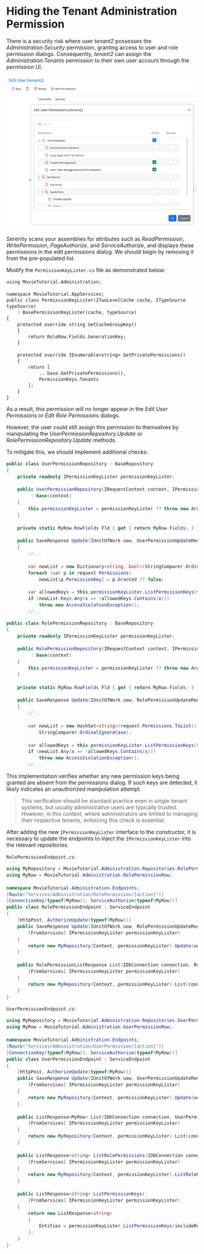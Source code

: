 # Hiding the Tenant Administration Permission

There is a security risk where user _tenant2_ possesses the *Administration:Security* permission, granting access to user and role permission dialogs. Consequently, _tenant2_ can assign the *Administration:Tenants* permission to their own user account through the permission UI.

![ _Tenant2_  Granting Himself](img/tenant2_granting_tenants.png)

Serenity scans your assemblies for attributes such as *ReadPermission*, *WritePermission*, *PageAuthorize*, and *ServiceAuthorize*, and displays these permissions in the edit permissions dialog. We should begin by removing it from the pre-populated list.

Modify the `PermissionKeyLister.cs` file as demonstrated below:

```
using MovieTutorial.Administration;

namespace MovieTutorial.AppServices;
public class PermissionKeyLister(ITwoLevelCache cache, ITypeSource typeSource)
    : BasePermissionKeyLister(cache, typeSource)
{
    protected override string GetCacheGroupKey()
    {
        return RoleRow.Fields.GenerationKey;
    }

    protected override IEnumerable<string> GetPrivatePermissions()
    {
        return [
            .. base.GetPrivatePermissions(),
            PermissionKeys.Tenants
        ];
    }
}
```

As a result, this permission will no longer appear in the *Edit User Permissions* or *Edit Role Permissions* dialogs.

However, the user could still assign this permission to themselves by manipulating the *UserPermissionRepository.Update* or *RolePermissionRepository.Update* methods.

To mitigate this, we should implement additional checks:


```cs
public class UserPermissionRepository : BaseRepository
{
    private readonly IPermissionKeyLister permissionKeyLister;

    public UserPermissionRepository(IRequestContext context, IPermissionKeyLister permissionKeyLister)
         : base(context)
    {
        this.permissionKeyLister = permissionKeyLister ?? throw new ArgumentNullException(nameof(permissionKeyLister));
    }

    private static MyRow.RowFields Fld { get { return MyRow.Fields; } }

    public SaveResponse Update(IUnitOfWork uow, UserPermissionUpdateRequest request)
    {
        //...

        var newList = new Dictionary<string, bool>(StringComparer.OrdinalIgnoreCase);
        foreach (var p in request.Permissions)
            newList[p.PermissionKey] = p.Granted ?? false;

        var allowedKeys = this.permissionKeyLister.ListPermissionKeys(true);
        if (newList.Keys.Any(x => !allowedKeys.Contains(x)))
            throw new AccessViolationException();
        //...

```

```cs
public class RolePermissionRepository : BaseRepository
{
    private readonly IPermissionKeyLister permissionKeyLister;

    public RolePermissionRepository(IRequestContext context, IPermissionKeyLister permissionKeyLister)
         : base(context)
    {
        this.permissionKeyLister = permissionKeyLister ?? throw new ArgumentNullException(nameof(permissionKeyLister));
    }

    private static MyRow.RowFields Fld { get { return MyRow.Fields; } }

    public SaveResponse Update(IUnitOfWork uow, RolePermissionUpdateRequest request)
    {
        //...

        var newList = new HashSet<string>(request.Permissions.ToList(),
            StringComparer.OrdinalIgnoreCase);

        var allowedKeys = this.permissionKeyLister.ListPermissionKeys(true);
        if (newList.Any(x => !allowedKeys.Contains(x)))
            throw new AccessViolationException();
        //...
```

This implementation verifies whether any new permission keys being granted are absent from the permissions dialog. If such keys are detected, it likely indicates an unauthorized manipulation attempt.

> This verification should be standard practice even in single-tenant systems, but usually administrative users are typically trusted. However, in this context, where administrators are limited to managing their respective tenants, enforcing this check is essential.

After adding the new `IPermissionKeyLister` interface to the constructor, it is necessary to update the endpoints to inject the `IPermissionKeyLister` into the relevant repositories.

`RolePermissionEndpoint.cs`:

```cs
using MyRepository = MovieTutorial.Administration.Repositories.RolePermissionRepository;
using MyRow = MovieTutorial.Administration.RolePermissionRow;

namespace MovieTutorial.Administration.Endpoints;
[Route("Services/Administration/RolePermission/[action]")]
[ConnectionKey(typeof(MyRow)), ServiceAuthorize(typeof(MyRow))]
public class RolePermissionEndpoint : ServiceEndpoint
{
    [HttpPost, AuthorizeUpdate(typeof(MyRow))]
    public SaveResponse Update(IUnitOfWork uow, RolePermissionUpdateRequest request,
        [FromServices] IPermissionKeyLister permissionKeyLister)
    {
        return new MyRepository(Context, permissionKeyLister).Update(uow, request);
    }

    public RolePermissionListResponse List(IDbConnection connection, RolePermissionListRequest request,
        [FromServices] IPermissionKeyLister permissionKeyLister)
    {
        return new MyRepository(Context, permissionKeyLister).List(connection, request);
    }
}
```

`UserPermissionEndpoint.cs`:

```cs
using MyRepository = MovieTutorial.Administration.Repositories.UserPermissionRepository;
using MyRow = MovieTutorial.Administration.UserPermissionRow;

namespace MovieTutorial.Administration.Endpoints;
[Route("Services/Administration/UserPermission/[action]")]
[ConnectionKey(typeof(MyRow)), ServiceAuthorize(typeof(MyRow))]
public class UserPermissionEndpoint : ServiceEndpoint
{
    [HttpPost, AuthorizeUpdate(typeof(MyRow))]
    public SaveResponse Update(IUnitOfWork uow, UserPermissionUpdateRequest request,
        [FromServices] IPermissionKeyLister permissionKeyLister)
    {
        return new MyRepository(Context, permissionKeyLister).Update(uow, request);
    }

    public ListResponse<MyRow> List(IDbConnection connection, UserPermissionListRequest request,
        [FromServices] IPermissionKeyLister permissionKeyLister)
    {
        return new MyRepository(Context, permissionKeyLister).List(connection, request);
    }

    public ListResponse<string> ListRolePermissions(IDbConnection connection, UserPermissionListRequest request,
        [FromServices] IPermissionKeyLister permissionKeyLister)
    {
        return new MyRepository(Context, permissionKeyLister).ListRolePermissions(connection, request);
    }

    public ListResponse<string> ListPermissionKeys(
        [FromServices] IPermissionKeyLister permissionKeyLister)
    {
        return new ListResponse<string>
        {
            Entities = permissionKeyLister.ListPermissionKeys(includeRoles: false).ToList()
        };
    }
}
```